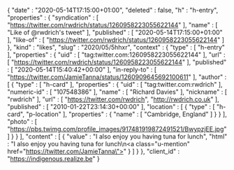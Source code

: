 {
  "date" : "2020-05-14T17:15:00+01:00",
  "deleted" : false,
  "h" : "h-entry",
  "properties" : {
    "syndication" : [ "https://twitter.com/rwdrich/status/1260958223055622144" ],
    "name" : [ "Like of @rwdrich's tweet" ],
    "published" : [ "2020-05-14T17:15:00+01:00" ],
    "like-of" : [ "https://twitter.com/rwdrich/status/1260958223055622144" ]
  },
  "kind" : "likes",
  "slug" : "2020/05/5hhxr",
  "context" : {
    "type" : [ "h-entry" ],
    "properties" : {
      "uid" : [ "tag:twitter.com:1260958223055622144" ],
      "url" : [ "https://twitter.com/rwdrich/status/1260958223055622144" ],
      "published" : [ "2020-05-14T15:40:42+00:00" ],
      "in-reply-to" : [ "https://twitter.com/JamieTanna/status/1260909645692100611" ],
      "author" : [ {
        "type" : [ "h-card" ],
        "properties" : {
          "uid" : [ "tag:twitter.com:rwdrich" ],
          "numeric-id" : [ "107548386" ],
          "name" : [ "Richard Davies" ],
          "nickname" : [ "rwdrich" ],
          "url" : [ "https://twitter.com/rwdrich", "http://rwdrich.co.uk" ],
          "published" : [ "2010-01-22T23:14:30+00:00" ],
          "location" : [ {
            "type" : [ "h-card", "p-location" ],
            "properties" : {
              "name" : [ "Cambridge, England" ]
            }
          } ],
          "photo" : [ "https://pbs.twimg.com/profile_images/917481919872491521/BwypzjEE.jpg" ]
        }
      } ],
      "content" : [ {
        "value" : "I also enjoy you having tuna for lunch",
        "html" : "I also enjoy you having tuna for lunch\n<a class=\"u-mention\" href=\"https://twitter.com/JamieTanna\"></a>"
      } ]
    }
  },
  "client_id" : "https://indigenous.realize.be"
}
